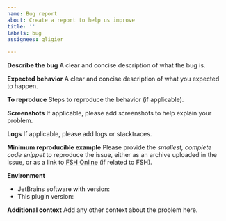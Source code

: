 ```yaml
---
name: Bug report
about: Create a report to help us improve
title: ''
labels: bug
assignees: qligier

---
```


**Describe the bug**
A clear and concise description of what the bug is.

**Expected behavior**
A clear and concise description of what you expected to happen.

**To reproduce**
Steps to reproduce the behavior (if applicable).

**Screenshots**
If applicable, please add screenshots to help explain your problem.

**Logs**
If applicable, please add logs or stacktraces.

**Minimum reproducible example**
Please provide the _smallest, complete code snippet_ to reproduce the issue, either as an archive uploaded in the
issue, or as a link to [FSH Online](https://fshschool.org/FSHOnline/) (if related to FSH).

**Environment**

- JetBrains software with version:
- This plugin version:

**Additional context**
Add any other context about the problem here.
